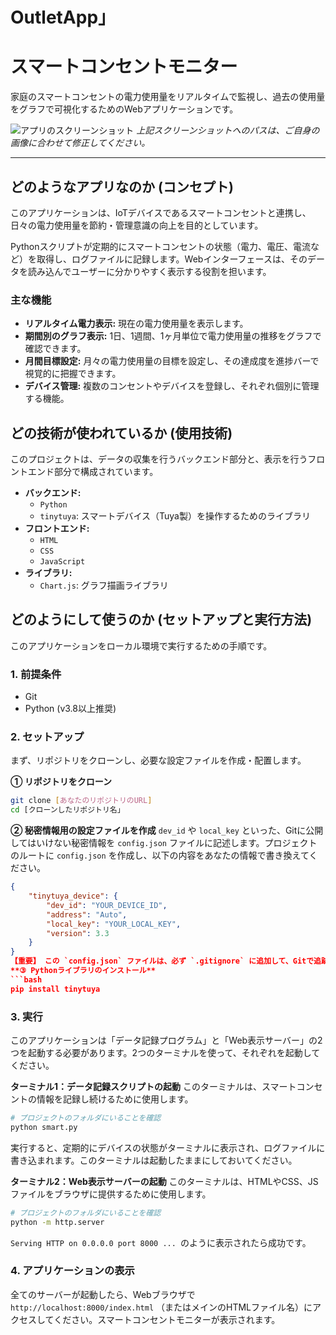 # OutletApp」
# スマートコンセントモニター

家庭のスマートコンセントの電力使用量をリアルタイムで監視し、過去の使用量をグラフで可視化するためのWebアプリケーションです。

![アプリのスクリーンショット](path/to/your/screenshot.png)
*上記スクリーンショットへのパスは、ご自身の画像に合わせて修正してください。*

---

## どのようなアプリなのか (コンセプト)

このアプリケーションは、IoTデバイスであるスマートコンセントと連携し、日々の電力使用量を節約・管理意識の向上を目的としています。

Pythonスクリプトが定期的にスマートコンセントの状態（電力、電圧、電流など）を取得し、ログファイルに記録します。Webインターフェースは、そのデータを読み込んでユーザーに分かりやすく表示する役割を担います。

### 主な機能
- **リアルタイム電力表示:** 現在の電力使用量を表示します。
- **期間別のグラフ表示:** 1日、1週間、1ヶ月単位で電力使用量の推移をグラフで確認できます。
- **月間目標設定:** 月々の電力使用量の目標を設定し、その達成度を進捗バーで視覚的に把握できます。
- **デバイス管理:** 複数のコンセントやデバイスを登録し、それぞれ個別に管理する機能。

## どの技術が使われているか (使用技術)

このプロジェクトは、データの収集を行うバックエンド部分と、表示を行うフロントエンド部分で構成されています。

-   **バックエンド:**
    -   `Python`
    -   `tinytuya`: スマートデバイス（Tuya製）を操作するためのライブラリ
-   **フロントエンド:**
    -   `HTML`
    -   `CSS`
    -   `JavaScript`
-   **ライブラリ:**
    -   `Chart.js`: グラフ描画ライブラリ

## どのようにして使うのか (セットアップと実行方法)

このアプリケーションをローカル環境で実行するための手順です。

### 1. 前提条件
- Git
- Python (v3.8以上推奨)

### 2. セットアップ

まず、リポジトリをクローンし、必要な設定ファイルを作成・配置します。

**① リポジトリをクローン**
```bash
git clone [あなたのリポジトリのURL]
cd [クローンしたリポジトリ名」
```

**② 秘密情報用の設定ファイルを作成**
`dev_id` や `local_key` といった、Gitに公開してはいけない秘密情報を `config.json` ファイルに記述します。プロジェクトのルートに `config.json` を作成し、以下の内容をあなたの情報で書き換えてください。

```json
{
    "tinytuya_device": {
        "dev_id": "YOUR_DEVICE_ID",
        "address": "Auto",
        "local_key": "YOUR_LOCAL_KEY",
        "version": 3.3
    }
}
【重要】 この `config.json` ファイルは、必ず `.gitignore` に追加して、Gitで追跡されないようにしてください。
**③ Pythonライブラリのインストール**
```bash
pip install tinytuya
```
### 3. 実行

このアプリケーションは「データ記録プログラム」と「Web表示サーバー」の2つを起動する必要があります。2つのターミナルを使って、それぞれを起動してください。

**ターミナル1：データ記録スクリプトの起動**
このターミナルは、スマートコンセントの情報を記録し続けるために使用します。
```bash
# プロジェクトのフォルダにいることを確認
python smart.py
```
実行すると、定期的にデバイスの状態がターミナルに表示され、ログファイルに書き込まれます。このターミナルは起動したままにしておいてください。

**ターミナル2：Web表示サーバーの起動**
このターミナルは、HTMLやCSS、JSファイルをブラウザに提供するために使用します。
```bash
# プロジェクトのフォルダにいることを確認
python -m http.server
```
`Serving HTTP on 0.0.0.0 port 8000 ... `のように表示されたら成功です。

### 4. アプリケーションの表示
全てのサーバーが起動したら、Webブラウザで `http://localhost:8000/index.html` （またはメインのHTMLファイル名）にアクセスしてください。スマートコンセントモニターが表示されます。
